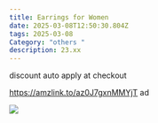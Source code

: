 ```yaml
---
title: Earrings for Women
date: 2025-03-08T12:50:30.804Z
tags: 2025-03-08
Category: "others "
description: 23.xx
---
```

  discount auto apply at checkout 

https://amzlink.to/az0J7gxnMMYjT  ad <!--StartFragment-->

![](https://m.media-amazon.com/images/I/61aC8iad6jL._AC_SY500_.jpg)

<!--EndFragment-->